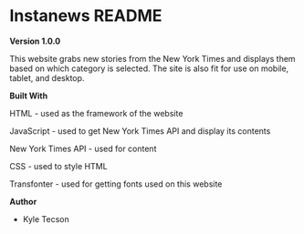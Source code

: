# Instanews README

**Version 1.0.0**

This website grabs new stories from the New York Times and displays them based on which category is selected. The site is also fit for use on mobile, tablet, and desktop.

**Built With**

HTML - used as the framework of the website

JavaScript - used to get New York Times API and display its contents

New York Times API - used for content

CSS - used to style HTML

Transfonter - used for getting fonts used on this website

**Author**

- Kyle Tecson
